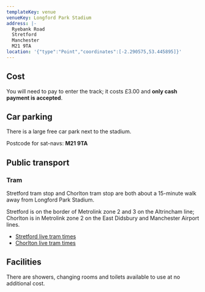 ```yaml
---
templateKey: venue
venueKey: Longford Park Stadium
address: |-
  Ryebank Road
  Stretford
  Manchester
  M21 9TA
location: '{"type":"Point","coordinates":[-2.290575,53.445895]}'
---
```

## Cost

You will need to pay to enter the track; it costs £3.00 and **only cash payment
is accepted**.

## Car parking

There is a large free car park next to the stadium.

Postcode for sat-navs: **M21 9TA**

## Public transport

### Tram

Stretford tram stop and Chorlton tram stop are both about a 15-minute walk away 
from Longford Park Stadium.

Stretford is on the border of Metrolink zone 2 and 3 on the Altrincham line;
Chorlton is in Metrolink zone 2 on the East Didsbury and Manchester Airport
lines.

* [Stretford live tram times](https://tfgm.com/public-transport/tram/stops/stretford-tram)
* [Chorlton live tram times](https://tfgm.com/public-transport/tram/stops/chorlton-tram)

## Facilities

There are showers, changing rooms and toilets available to use at no additional
cost.
